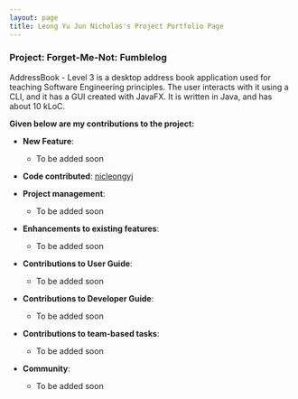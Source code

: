 ```yaml
---
layout: page
title: Leong Yu Jun Nicholas's Project Portfolio Page
---
```


### Project: Forget-Me-Not: Fumblelog

AddressBook - Level 3 is a desktop address book application used for teaching Software Engineering principles. The user interacts with it using a CLI, and it has a GUI created with JavaFX. It is written in Java, and has about 10 kLoC.

**Given below are my contributions to the project:**

* **New Feature**: 

    * To be added soon

* **Code contributed**: [nicleongyj](https://nus-cs2103-ay2324s1.github.io/tp-dashboard/?search=nicleongyj&breakdown=true)

* **Project management**:
    * To be added soon

* **Enhancements to existing features**:
    * To be added soon


* **Contributions to User Guide**:
    * To be added soon

* **Contributions to Developer Guide**:
    * To be added soon

* **Contributions to team-based tasks**:
    * To be added soon

* **Community**:
    * To be added soon


